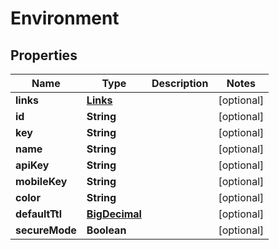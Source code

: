 
# Environment

## Properties
Name | Type | Description | Notes
------------ | ------------- | ------------- | -------------
**links** | [**Links**](Links.md) |  |  [optional]
**id** | **String** |  |  [optional]
**key** | **String** |  |  [optional]
**name** | **String** |  |  [optional]
**apiKey** | **String** |  |  [optional]
**mobileKey** | **String** |  |  [optional]
**color** | **String** |  |  [optional]
**defaultTtl** | [**BigDecimal**](BigDecimal.md) |  |  [optional]
**secureMode** | **Boolean** |  |  [optional]



